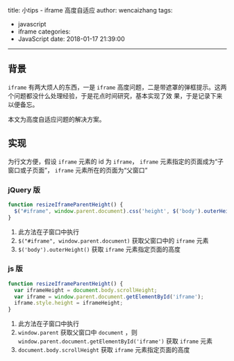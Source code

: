 title: 小tips - iframe 高度自适应
author: wencaizhang
tags:
  - javascript
  - iframe
categories:
  - JavaScript
date: 2018-01-17 21:39:00
---
## 背景
`iframe` 有两大烦人的东西，一是 `iframe` 高度问题，二是带遮罩的弹框提示。这两个问题都没什么处理经验，于是花点时间研究，基本实现了效
果，于是记录下来以便备忘。

本文为高度自适应问题的解决方案。

## 实现

为行文方便，假设 `iframe` 元素的 id 为 `iframe`， `iframe` 元素指定的页面成为“子窗口或子页面”， `iframe` 元素所在的页面为“父窗口”

### jQuery 版

```js
function resizeIframeParentHeight() {
  $("#iframe", window.parent.document).css('height', $('body').outerHeight());
}
```
1. 此方法在子窗口中执行
1. `$("#iframe", window.parent.document)` 获取父窗口中的 `iframe` 元素
1. `$('body').outerHeight()` 获取 `iframe` 元素指定页面的高度

### js 版
```js
function resizeIframeParentHeight() {
  var iframeHeight = document.body.scrollHeight;
  var iframe = window.parent.document.getElementById('iframe');
  iframe.style.height = iframeHeight;
}
```
1. 此方法在子窗口中执行
1. `window.parent` 获取父窗口中 `document` ，则 `window.parent.document.getElementById('iframe')` 获取 `iframe` 元素
1. `document.body.scrollHeight` 获取 `iframe` 元素指定页面的高度
